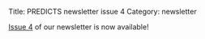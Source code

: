 Title: PREDICTS newsletter issue 4
Category: newsletter

[Issue 4](/newsletters/PREDICTSNewsletterAutumn2013.pdf)
of our newsletter is now available!
